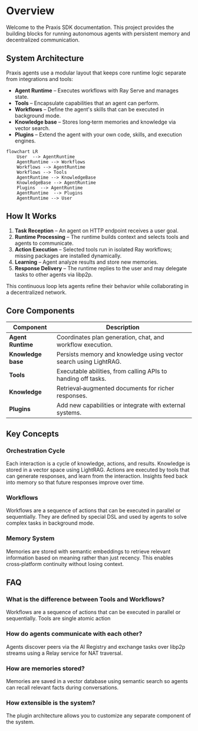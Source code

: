 # Overview

Welcome to the Praxis SDK documentation. This project provides the building blocks for running autonomous agents with persistent memory and decentralized communication.

## System Architecture

Praxis agents use a modular layout that keeps core runtime logic separate from integrations and tools:

- **Agent Runtime** – Executes workflows with Ray Serve and manages state.
- **Tools** – Encapsulate capabilities that an agent can perform.
- **Workflows**  – Define the agent's skills that can be executed in background mode.
- **Knowledge base** – Stores long‑term memories and knowledge via vector search.
- **Plugins** – Extend the agent with your own code, skills, and execution engines.

```mermaid
flowchart LR
    User  --> AgentRuntime
    AgentRuntime --> Workflows
    Workflows --> AgentRuntime
    Workflows --> Tools
    AgentRuntime --> KnowledgeBase
    KnowledgeBase --> AgentRuntime
    Plugins  --> AgentRuntime
    AgentRuntime  --> Plugins
    AgentRuntime --> User
```

## How It Works

1. **Task Reception** – An agent on HTTP endpoint receives a user goal.
2. **Runtime Processing** – The runtime builds context and selects tools and agents to communicate.
3. **Action Execution** – Selected tools run in isolated Ray workflows; missing packages are installed dynamically.
4. **Learning** – Agent analyze results and store new memories.
5. **Response Delivery** – The runtime replies to the user and may delegate tasks to other agents via libp2p.

This continuous loop lets agents refine their behavior while collaborating in a decentralized network.

## Core Components

| Component | Description |
|-----------|-------------|
| **Agent Runtime** | Coordinates plan generation, chat, and workflow execution. |
| **Knowledge base** | Persists memory and knowledge using vector search using LightRAG. |
| **Tools** | Executable abilities, from calling APIs to handing off tasks. |
| **Knowledge** | Retrieval‑augmented documents for richer responses. |
| **Plugins** | Add new capabilities or integrate with external systems. |

## Key Concepts

### Orchestration Cycle

Each interaction is a cycle of knowledge, actions, and results. Knowledge is stored in a vector space using LightRAG. Actions are executed by tools that can generate responses, and learn from the interaction. Insights feed back into memory so that future responses improve over time.

### Workflows

Workflows are a sequence of actions that can be executed in parallel or sequentially. They are defined by special DSL and used by agents to solve complex tasks in background mode.

### Memory System

Memories are stored with semantic embeddings to retrieve relevant information based on meaning rather than just recency. This enables cross‑platform continuity without losing context.

## FAQ

### What is the difference between Tools and Workflows?

Workflows are a sequence of actions that can be executed in parallel or sequentially. Tools are single atomic action

### How do agents communicate with each other?

Agents discover peers via the AI Registry and exchange tasks over libp2p streams using a Relay service for NAT traversal.

### How are memories stored?

Memories are saved in a vector database using semantic search so agents can recall relevant facts during conversations.

### How extensible is the system?

The plugin architecture allows you to customize any separate component of the system.
